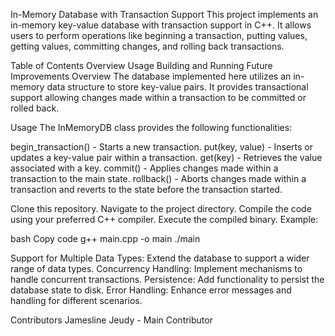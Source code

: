 In-Memory Database with Transaction Support
This project implements an in-memory key-value database with transaction support in C++. It allows users to perform operations like beginning a transaction, putting values, getting values, committing changes, and rolling back transactions.

Table of Contents
Overview
Usage
Building and Running
Future Improvements
Overview
The database implemented here utilizes an in-memory data structure to store key-value pairs. It provides transactional support allowing changes made within a transaction to be committed or rolled back.

Usage
The InMemoryDB class provides the following functionalities:

begin_transaction() - Starts a new transaction.
put(key, value) - Inserts or updates a key-value pair within a transaction.
get(key) - Retrieves the value associated with a key.
commit() - Applies changes made within a transaction to the main state.
rollback() - Aborts changes made within a transaction and reverts to the state before the transaction started.


Clone this repository.
Navigate to the project directory.
Compile the code using your preferred C++ compiler.
Execute the compiled binary.
Example:

bash
Copy code
g++ main.cpp -o main
./main

Support for Multiple Data Types: Extend the database to support a wider range of data types.
Concurrency Handling: Implement mechanisms to handle concurrent transactions.
Persistence: Add functionality to persist the database state to disk.
Error Handling: Enhance error messages and handling for different scenarios.

Contributors
Jamesline Jeudy - Main Contributor
